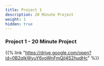 ```yaml
---
title: Project 1    
description: 20 Minute Project
weight: 1
hidden: true
---
```


### Project 1 - 20 Minute Project

{{% link "https://drive.google.com/open?id=0B2qIkWyuY6yoWnFmQjl4S2hudHc" %}}
